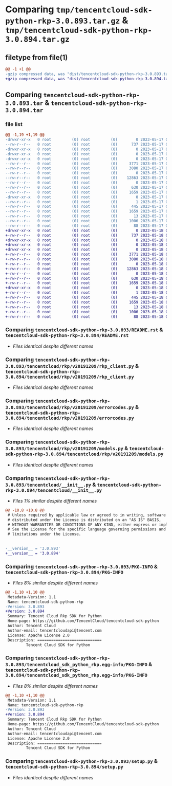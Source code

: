 # Comparing `tmp/tencentcloud-sdk-python-rkp-3.0.893.tar.gz` & `tmp/tencentcloud-sdk-python-rkp-3.0.894.tar.gz`

## filetype from file(1)

```diff
@@ -1 +1 @@
-gzip compressed data, was "dist/tencentcloud-sdk-python-rkp-3.0.893.tar", last modified: Wed May 17 03:38:05 2023, max compression
+gzip compressed data, was "dist/tencentcloud-sdk-python-rkp-3.0.894.tar", last modified: Thu May 18 00:34:12 2023, max compression
```

## Comparing `tencentcloud-sdk-python-rkp-3.0.893.tar` & `tencentcloud-sdk-python-rkp-3.0.894.tar`

### file list

```diff
@@ -1,19 +1,19 @@
-drwxr-xr-x   0 root         (0) root         (0)        0 2023-05-17 03:38:05.000000 tencentcloud-sdk-python-rkp-3.0.893/
--rw-r--r--   0 root         (0) root         (0)      737 2023-05-17 03:38:05.000000 tencentcloud-sdk-python-rkp-3.0.893/README.rst
-drwxr-xr-x   0 root         (0) root         (0)        0 2023-05-17 03:38:05.000000 tencentcloud-sdk-python-rkp-3.0.893/tencentcloud/
-drwxr-xr-x   0 root         (0) root         (0)        0 2023-05-17 03:38:05.000000 tencentcloud-sdk-python-rkp-3.0.893/tencentcloud/rkp/
-drwxr-xr-x   0 root         (0) root         (0)        0 2023-05-17 03:38:05.000000 tencentcloud-sdk-python-rkp-3.0.893/tencentcloud/rkp/v20191209/
--rw-r--r--   0 root         (0) root         (0)     3771 2023-05-17 03:38:05.000000 tencentcloud-sdk-python-rkp-3.0.893/tencentcloud/rkp/v20191209/rkp_client.py
--rw-r--r--   0 root         (0) root         (0)     3080 2023-05-17 03:38:05.000000 tencentcloud-sdk-python-rkp-3.0.893/tencentcloud/rkp/v20191209/errorcodes.py
--rw-r--r--   0 root         (0) root         (0)        0 2023-05-17 03:38:05.000000 tencentcloud-sdk-python-rkp-3.0.893/tencentcloud/rkp/v20191209/__init__.py
--rw-r--r--   0 root         (0) root         (0)    12863 2023-05-17 03:38:05.000000 tencentcloud-sdk-python-rkp-3.0.893/tencentcloud/rkp/v20191209/models.py
--rw-r--r--   0 root         (0) root         (0)        0 2023-05-17 03:38:05.000000 tencentcloud-sdk-python-rkp-3.0.893/tencentcloud/rkp/__init__.py
--rw-r--r--   0 root         (0) root         (0)      630 2023-05-17 03:38:05.000000 tencentcloud-sdk-python-rkp-3.0.893/tencentcloud/__init__.py
--rw-r--r--   0 root         (0) root         (0)     1659 2023-05-17 03:38:05.000000 tencentcloud-sdk-python-rkp-3.0.893/PKG-INFO
-drwxr-xr-x   0 root         (0) root         (0)        0 2023-05-17 03:38:05.000000 tencentcloud-sdk-python-rkp-3.0.893/tencentcloud_sdk_python_rkp.egg-info/
--rw-r--r--   0 root         (0) root         (0)        1 2023-05-17 03:38:05.000000 tencentcloud-sdk-python-rkp-3.0.893/tencentcloud_sdk_python_rkp.egg-info/dependency_links.txt
--rw-r--r--   0 root         (0) root         (0)      445 2023-05-17 03:38:05.000000 tencentcloud-sdk-python-rkp-3.0.893/tencentcloud_sdk_python_rkp.egg-info/SOURCES.txt
--rw-r--r--   0 root         (0) root         (0)     1659 2023-05-17 03:38:05.000000 tencentcloud-sdk-python-rkp-3.0.893/tencentcloud_sdk_python_rkp.egg-info/PKG-INFO
--rw-r--r--   0 root         (0) root         (0)       13 2023-05-17 03:38:05.000000 tencentcloud-sdk-python-rkp-3.0.893/tencentcloud_sdk_python_rkp.egg-info/top_level.txt
--rw-r--r--   0 root         (0) root         (0)     1006 2023-05-17 03:38:05.000000 tencentcloud-sdk-python-rkp-3.0.893/setup.py
--rw-r--r--   0 root         (0) root         (0)       88 2023-05-17 03:38:05.000000 tencentcloud-sdk-python-rkp-3.0.893/setup.cfg
+drwxr-xr-x   0 root         (0) root         (0)        0 2023-05-18 00:34:12.000000 tencentcloud-sdk-python-rkp-3.0.894/
+-rw-r--r--   0 root         (0) root         (0)      737 2023-05-18 00:34:12.000000 tencentcloud-sdk-python-rkp-3.0.894/README.rst
+drwxr-xr-x   0 root         (0) root         (0)        0 2023-05-18 00:34:12.000000 tencentcloud-sdk-python-rkp-3.0.894/tencentcloud/
+drwxr-xr-x   0 root         (0) root         (0)        0 2023-05-18 00:34:12.000000 tencentcloud-sdk-python-rkp-3.0.894/tencentcloud/rkp/
+drwxr-xr-x   0 root         (0) root         (0)        0 2023-05-18 00:34:12.000000 tencentcloud-sdk-python-rkp-3.0.894/tencentcloud/rkp/v20191209/
+-rw-r--r--   0 root         (0) root         (0)     3771 2023-05-18 00:34:12.000000 tencentcloud-sdk-python-rkp-3.0.894/tencentcloud/rkp/v20191209/rkp_client.py
+-rw-r--r--   0 root         (0) root         (0)     3080 2023-05-18 00:34:12.000000 tencentcloud-sdk-python-rkp-3.0.894/tencentcloud/rkp/v20191209/errorcodes.py
+-rw-r--r--   0 root         (0) root         (0)        0 2023-05-18 00:34:12.000000 tencentcloud-sdk-python-rkp-3.0.894/tencentcloud/rkp/v20191209/__init__.py
+-rw-r--r--   0 root         (0) root         (0)    12863 2023-05-18 00:34:12.000000 tencentcloud-sdk-python-rkp-3.0.894/tencentcloud/rkp/v20191209/models.py
+-rw-r--r--   0 root         (0) root         (0)        0 2023-05-18 00:34:12.000000 tencentcloud-sdk-python-rkp-3.0.894/tencentcloud/rkp/__init__.py
+-rw-r--r--   0 root         (0) root         (0)      630 2023-05-18 00:34:12.000000 tencentcloud-sdk-python-rkp-3.0.894/tencentcloud/__init__.py
+-rw-r--r--   0 root         (0) root         (0)     1659 2023-05-18 00:34:12.000000 tencentcloud-sdk-python-rkp-3.0.894/PKG-INFO
+drwxr-xr-x   0 root         (0) root         (0)        0 2023-05-18 00:34:12.000000 tencentcloud-sdk-python-rkp-3.0.894/tencentcloud_sdk_python_rkp.egg-info/
+-rw-r--r--   0 root         (0) root         (0)        1 2023-05-18 00:34:12.000000 tencentcloud-sdk-python-rkp-3.0.894/tencentcloud_sdk_python_rkp.egg-info/dependency_links.txt
+-rw-r--r--   0 root         (0) root         (0)      445 2023-05-18 00:34:12.000000 tencentcloud-sdk-python-rkp-3.0.894/tencentcloud_sdk_python_rkp.egg-info/SOURCES.txt
+-rw-r--r--   0 root         (0) root         (0)     1659 2023-05-18 00:34:12.000000 tencentcloud-sdk-python-rkp-3.0.894/tencentcloud_sdk_python_rkp.egg-info/PKG-INFO
+-rw-r--r--   0 root         (0) root         (0)       13 2023-05-18 00:34:12.000000 tencentcloud-sdk-python-rkp-3.0.894/tencentcloud_sdk_python_rkp.egg-info/top_level.txt
+-rw-r--r--   0 root         (0) root         (0)     1006 2023-05-18 00:34:12.000000 tencentcloud-sdk-python-rkp-3.0.894/setup.py
+-rw-r--r--   0 root         (0) root         (0)       88 2023-05-18 00:34:12.000000 tencentcloud-sdk-python-rkp-3.0.894/setup.cfg
```

### Comparing `tencentcloud-sdk-python-rkp-3.0.893/README.rst` & `tencentcloud-sdk-python-rkp-3.0.894/README.rst`

 * *Files identical despite different names*

### Comparing `tencentcloud-sdk-python-rkp-3.0.893/tencentcloud/rkp/v20191209/rkp_client.py` & `tencentcloud-sdk-python-rkp-3.0.894/tencentcloud/rkp/v20191209/rkp_client.py`

 * *Files identical despite different names*

### Comparing `tencentcloud-sdk-python-rkp-3.0.893/tencentcloud/rkp/v20191209/errorcodes.py` & `tencentcloud-sdk-python-rkp-3.0.894/tencentcloud/rkp/v20191209/errorcodes.py`

 * *Files identical despite different names*

### Comparing `tencentcloud-sdk-python-rkp-3.0.893/tencentcloud/rkp/v20191209/models.py` & `tencentcloud-sdk-python-rkp-3.0.894/tencentcloud/rkp/v20191209/models.py`

 * *Files identical despite different names*

### Comparing `tencentcloud-sdk-python-rkp-3.0.893/tencentcloud/__init__.py` & `tencentcloud-sdk-python-rkp-3.0.894/tencentcloud/__init__.py`

 * *Files 1% similar despite different names*

```diff
@@ -10,8 +10,8 @@
 # Unless required by applicable law or agreed to in writing, software
 # distributed under the License is distributed on an "AS IS" BASIS,
 # WITHOUT WARRANTIES OR CONDITIONS OF ANY KIND, either express or implied.
 # See the License for the specific language governing permissions and
 # limitations under the License.
 
 
-__version__ = '3.0.893'
+__version__ = '3.0.894'
```

### Comparing `tencentcloud-sdk-python-rkp-3.0.893/PKG-INFO` & `tencentcloud-sdk-python-rkp-3.0.894/PKG-INFO`

 * *Files 8% similar despite different names*

```diff
@@ -1,10 +1,10 @@
 Metadata-Version: 1.1
 Name: tencentcloud-sdk-python-rkp
-Version: 3.0.893
+Version: 3.0.894
 Summary: Tencent Cloud Rkp SDK for Python
 Home-page: https://github.com/TencentCloud/tencentcloud-sdk-python
 Author: Tencent Cloud
 Author-email: tencentcloudapi@tencent.com
 License: Apache License 2.0
 Description: ============================
         Tencent Cloud SDK for Python
```

### Comparing `tencentcloud-sdk-python-rkp-3.0.893/tencentcloud_sdk_python_rkp.egg-info/PKG-INFO` & `tencentcloud-sdk-python-rkp-3.0.894/tencentcloud_sdk_python_rkp.egg-info/PKG-INFO`

 * *Files 8% similar despite different names*

```diff
@@ -1,10 +1,10 @@
 Metadata-Version: 1.1
 Name: tencentcloud-sdk-python-rkp
-Version: 3.0.893
+Version: 3.0.894
 Summary: Tencent Cloud Rkp SDK for Python
 Home-page: https://github.com/TencentCloud/tencentcloud-sdk-python
 Author: Tencent Cloud
 Author-email: tencentcloudapi@tencent.com
 License: Apache License 2.0
 Description: ============================
         Tencent Cloud SDK for Python
```

### Comparing `tencentcloud-sdk-python-rkp-3.0.893/setup.py` & `tencentcloud-sdk-python-rkp-3.0.894/setup.py`

 * *Files identical despite different names*

